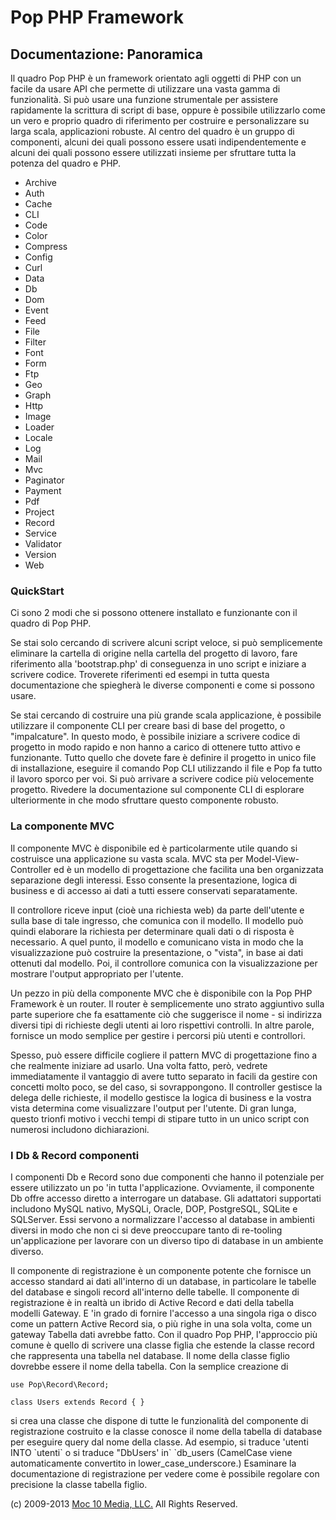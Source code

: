 Pop PHP Framework
=================

Documentazione: Panoramica
--------------------------

Il quadro Pop PHP è un framework orientato agli oggetti di PHP con un
facile da usare API che permette di utilizzare una vasta gamma di
funzionalità. Si può usare una funzione strumentale per assistere
rapidamente la scrittura di script di base, oppure è possibile
utilizzarlo come un vero e proprio quadro di riferimento per costruire e
personalizzare su larga scala, applicazioni robuste. Al centro del
quadro è un gruppo di componenti, alcuni dei quali possono essere usati
indipendentemente e alcuni dei quali possono essere utilizzati insieme
per sfruttare tutta la potenza del quadro e PHP.

-   Archive
-   Auth
-   Cache
-   CLI
-   Code
-   Color
-   Compress
-   Config
-   Curl
-   Data
-   Db
-   Dom
-   Event
-   Feed
-   File
-   Filter
-   Font
-   Form
-   Ftp
-   Geo
-   Graph
-   Http
-   Image
-   Loader
-   Locale
-   Log
-   Mail
-   Mvc
-   Paginator
-   Payment
-   Pdf
-   Project
-   Record
-   Service
-   Validator
-   Version
-   Web

### QuickStart

Ci sono 2 modi che si possono ottenere installato e funzionante con il
quadro di Pop PHP.

Se stai solo cercando di scrivere alcuni script veloce, si può
semplicemente eliminare la cartella di origine nella cartella del
progetto di lavoro, fare riferimento alla 'bootstrap.php' di conseguenza
in uno script e iniziare a scrivere codice. Troverete riferimenti ed
esempi in tutta questa documentazione che spiegherà le diverse
componenti e come si possono usare.

Se stai cercando di costruire una più grande scala applicazione, è
possibile utilizzare il componente CLI per creare basi di base del
progetto, o "impalcature". In questo modo, è possibile iniziare a
scrivere codice di progetto in modo rapido e non hanno a carico di
ottenere tutto attivo e funzionante. Tutto quello che dovete fare è
definire il progetto in unico file di installazione, eseguire il comando
Pop CLI utilizzando il file e Pop fa tutto il lavoro sporco per voi. Si
può arrivare a scrivere codice più velocemente progetto. Rivedere la
documentazione sul componente CLI di esplorare ulteriormente in che modo
sfruttare questo componente robusto.

### La componente MVC

Il componente MVC è disponibile ed è particolarmente utile quando si
costruisce una applicazione su vasta scala. MVC sta per
Model-View-Controller ed è un modello di progettazione che facilita una
ben organizzata separazione degli interessi. Esso consente la
presentazione, logica di business e di accesso ai dati a tutti essere
conservati separatamente.

Il controllore riceve input (cioè una richiesta web) da parte
dell'utente e sulla base di tale ingresso, che comunica con il modello.
Il modello può quindi elaborare la richiesta per determinare quali dati
o di risposta è necessario. A quel punto, il modello e comunicano vista
in modo che la visualizzazione può costruire la presentazione, o
"vista", in base ai dati ottenuti dal modello. Poi, il controllore
comunica con la visualizzazione per mostrare l'output appropriato per
l'utente.

Un pezzo in più della componente MVC che è disponibile con la Pop PHP
Framework è un router. Il router è semplicemente uno strato aggiuntivo
sulla parte superiore che fa esattamente ciò che suggerisce il nome - si
indirizza diversi tipi di richieste degli utenti ai loro rispettivi
controlli. In altre parole, fornisce un modo semplice per gestire i
percorsi più utenti e controllori.

Spesso, può essere difficile cogliere il pattern MVC di progettazione
fino a che realmente iniziare ad usarlo. Una volta fatto, però, vedrete
immediatamente il vantaggio di avere tutto separato in facili da gestire
con concetti molto poco, se del caso, si sovrappongono. Il controller
gestisce la delega delle richieste, il modello gestisce la logica di
business e la vostra vista determina come visualizzare l'output per
l'utente. Di gran lunga, questo trionfi motivo i vecchi tempi di stipare
tutto in un unico script con numerosi includono dichiarazioni.

### I Db & Record componenti

I componenti Db e Record sono due componenti che hanno il potenziale per
essere utilizzato un po 'in tutta l'applicazione. Ovviamente, il
componente Db offre accesso diretto a interrogare un database. Gli
adattatori supportati includono MySQL nativo, MySQLi, Oracle, DOP,
PostgreSQL, SQLite e SQLServer. Essi servono a normalizzare l'accesso al
database in ambienti diversi in modo che non ci si deve preoccupare
tanto di re-tooling un'applicazione per lavorare con un diverso tipo di
database in un ambiente diverso.

Il componente di registrazione è un componente potente che fornisce un
accesso standard ai dati all'interno di un database, in particolare le
tabelle del database e singoli record all'interno delle tabelle. Il
componente di registrazione è in realtà un ibrido di Active Record e
dati della tabella modelli Gateway. E 'in grado di fornire l'accesso a
una singola riga o disco come un pattern Active Record sia, o più righe
in una sola volta, come un gateway Tabella dati avrebbe fatto. Con il
quadro Pop PHP, l'approccio più comune è quello di scrivere una classe
figlia che estende la classe record che rappresenta una tabella nel
database. Il nome della classe figlio dovrebbe essere il nome della
tabella. Con la semplice creazione di

    use Pop\Record\Record;

    class Users extends Record { }

si crea una classe che dispone di tutte le funzionalità del componente
di registrazione costruito e la classe conosce il nome della tabella di
database per eseguire query dal nome della classe. Ad esempio, si
traduce 'utenti INTO \`utenti\` o si traduce "DbUsers' in\` \`db\_users
(CamelCase viene automaticamente convertito in lower\_case\_underscore.)
Esaminare la documentazione di registrazione per vedere come è possibile
regolare con precisione la classe tabella figlio.

\(c) 2009-2013 [Moc 10 Media, LLC.](http://www.moc10media.com) All
Rights Reserved.

